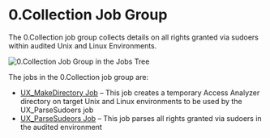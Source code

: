 # 0.Collection Job Group

The 0.Collection job group collects details on all rights granted via sudoers within audited Unix and Linux Environments.

![0.Collection Job Group in the Jobs Tree](/img/product_docs/accessanalyzer/accessanalyzer/enterpriseauditor/solutions/exchange/databases/collection/collectionjobstree.png)

The jobs in the 0.Collection job group are:

- [UX\_MakeDirectory Job](/docs/accessanalyzer/accessanalyzer/enterpriseauditor/solutions/unix/privilegedaccess/sudoers/collection/ux_makedirectory.md) – This job creates a temporary Access Analyzer directory on target Unix and Linux environments to be used by the UX\_ParseSudoers job
- [UX\_ParseSudeors Job](/docs/accessanalyzer/accessanalyzer/enterpriseauditor/solutions/unix/privilegedaccess/sudoers/collection/ux_parsesudeors.md) – This job parses all rights granted via sudoers in the audited environment
